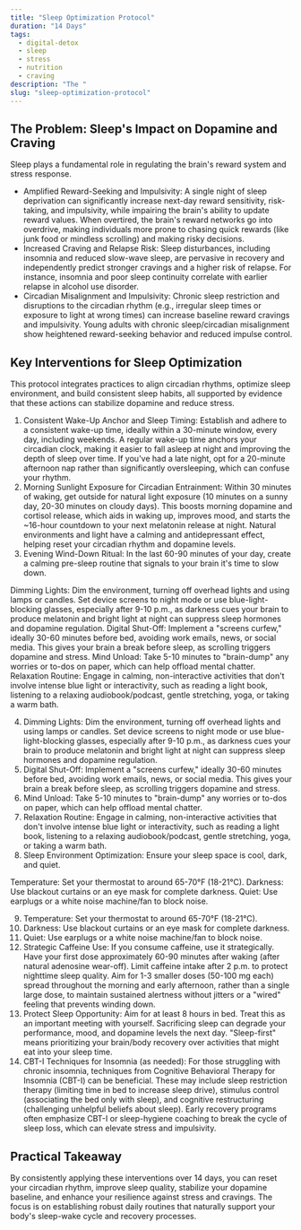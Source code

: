 ```yaml
---
title: "Sleep Optimization Protocol"
duration: "14 Days"
tags:
  - digital-detox
  - sleep
  - stress
  - nutrition
  - craving
description: "The "
slug: "sleep-optimization-protocol"
---
```


## The Problem: Sleep's Impact on Dopamine and Craving


Sleep plays a fundamental role in regulating the brain's reward system and stress response.


- Amplified Reward-Seeking and Impulsivity: A single night of sleep deprivation can significantly increase next-day reward sensitivity, risk-taking, and impulsivity, while impairing the brain's ability to update reward values. When overtired, the brain's reward networks go into overdrive, making individuals more prone to chasing quick rewards (like junk food or mindless scrolling) and making risky decisions.
- Increased Craving and Relapse Risk: Sleep disturbances, including insomnia and reduced slow-wave sleep, are pervasive in recovery and independently predict stronger cravings and a higher risk of relapse. For instance, insomnia and poor sleep continuity correlate with earlier relapse in alcohol use disorder.
- Circadian Misalignment and Impulsivity: Chronic sleep restriction and disruptions to the circadian rhythm (e.g., irregular sleep times or exposure to light at wrong times) can increase baseline reward cravings and impulsivity. Young adults with chronic sleep/circadian misalignment show heightened reward-seeking behavior and reduced impulse control.


## Key Interventions for Sleep Optimization


This protocol integrates practices to align circadian rhythms, optimize sleep environment, and build consistent sleep habits, all supported by evidence that these actions can stabilize dopamine and reduce stress.



1. Consistent Wake-Up Anchor and Sleep Timing: Establish and adhere to a consistent wake-up time, ideally within a 30-minute window, every day, including weekends. A regular wake-up time anchors your circadian clock, making it easier to fall asleep at night and improving the depth of sleep over time. If you've had a late night, opt for a 20-minute afternoon nap rather than significantly oversleeping, which can confuse your rhythm.
2. Morning Sunlight Exposure for Circadian Entrainment: Within 30 minutes of waking, get outside for natural light exposure (10 minutes on a sunny day, 20-30 minutes on cloudy days). This boosts morning dopamine and cortisol release, which aids in waking up, improves mood, and starts the ~16-hour countdown to your next melatonin release at night. Natural environments and light have a calming and antidepressant effect, helping reset your circadian rhythm and dopamine levels.
3. Evening Wind-Down Ritual: In the last 60-90 minutes of your day, create a calming pre-sleep routine that signals to your brain it's time to slow down.
                            
Dimming Lights: Dim the environment, turning off overhead lights and using lamps or candles. Set device screens to night mode or use blue-light-blocking glasses, especially after 9-10 p.m., as darkness cues your brain to produce melatonin and bright light at night can suppress sleep hormones and dopamine regulation.
Digital Shut-Off: Implement a "screens curfew," ideally 30-60 minutes before bed, avoiding work emails, news, or social media. This gives your brain a break before sleep, as scrolling triggers dopamine and stress.
Mind Unload: Take 5-10 minutes to "brain-dump" any worries or to-dos on paper, which can help offload mental chatter.
Relaxation Routine: Engage in calming, non-interactive activities that don't involve intense blue light or interactivity, such as reading a light book, listening to a relaxing audiobook/podcast, gentle stretching, yoga, or taking a warm bath.


4. Dimming Lights: Dim the environment, turning off overhead lights and using lamps or candles. Set device screens to night mode or use blue-light-blocking glasses, especially after 9-10 p.m., as darkness cues your brain to produce melatonin and bright light at night can suppress sleep hormones and dopamine regulation.
5. Digital Shut-Off: Implement a "screens curfew," ideally 30-60 minutes before bed, avoiding work emails, news, or social media. This gives your brain a break before sleep, as scrolling triggers dopamine and stress.
6. Mind Unload: Take 5-10 minutes to "brain-dump" any worries or to-dos on paper, which can help offload mental chatter.
7. Relaxation Routine: Engage in calming, non-interactive activities that don't involve intense blue light or interactivity, such as reading a light book, listening to a relaxing audiobook/podcast, gentle stretching, yoga, or taking a warm bath.
8. Sleep Environment Optimization: Ensure your sleep space is cool, dark, and quiet.
                            
Temperature: Set your thermostat to around 65-70°F (18-21°C).
Darkness: Use blackout curtains or an eye mask for complete darkness.
Quiet: Use earplugs or a white noise machine/fan to block noise.


9. Temperature: Set your thermostat to around 65-70°F (18-21°C).
10. Darkness: Use blackout curtains or an eye mask for complete darkness.
11. Quiet: Use earplugs or a white noise machine/fan to block noise.
12. Strategic Caffeine Use: If you consume caffeine, use it strategically. Have your first dose approximately 60-90 minutes after waking (after natural adenosine wear-off). Limit caffeine intake after 2 p.m. to protect nighttime sleep quality. Aim for 1-3 smaller doses (50-100 mg each) spread throughout the morning and early afternoon, rather than a single large dose, to maintain sustained alertness without jitters or a "wired" feeling that prevents winding down.
13. Protect Sleep Opportunity: Aim for at least 8 hours in bed. Treat this as an important meeting with yourself. Sacrificing sleep can degrade your performance, mood, and dopamine levels the next day. "Sleep-first" means prioritizing your brain/body recovery over activities that might eat into your sleep time.
14. CBT-I Techniques for Insomnia (as needed): For those struggling with chronic insomnia, techniques from Cognitive Behavioral Therapy for Insomnia (CBT-I) can be beneficial. These may include sleep restriction therapy (limiting time in bed to increase sleep drive), stimulus control (associating the bed only with sleep), and cognitive restructuring (challenging unhelpful beliefs about sleep). Early recovery programs often emphasize CBT-I or sleep-hygiene coaching to break the cycle of sleep loss, which can elevate stress and impulsivity.



## Practical Takeaway



By consistently applying these interventions over 14 days, you can reset your circadian rhythm, improve sleep quality, stabilize your dopamine baseline, and enhance your resilience against stress and cravings. The focus is on establishing robust daily routines that naturally support your body's sleep-wake cycle and recovery processes.